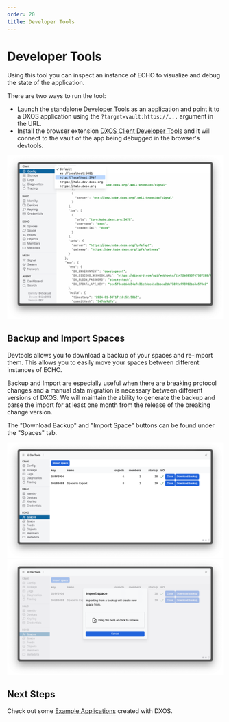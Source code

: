 ```yaml
---
order: 20
title: Developer Tools
---
```


# Developer Tools

Using this tool you can inspect an instance of ECHO to visualize and debug the state of the application.

There are two ways to run the tool:

- Launch the standalone [Developer Tools](https://devtools.dxos.org) as an application and point it to a DXOS application using the `?target=vault:https://...` argument in the URL.
- Install the browser extension [DXOS Client Developer Tools](https://chrome.google.com/webstore/detail/dxos-client-developer-too/ioofnlghmmdbmkadofabikgcgjacnnaf) and it will connect to the vault of the app being debugged in the browser's devtools.

![Developer Tools](../assets/images/inspector.png)

## Backup and Import Spaces

Devtools allows you to download a backup of your spaces and re-import them. This allows you to easily move your spaces between different instances of ECHO.

Backup and Import are especially useful when there are breaking protocol changes and a manual data migration is necessary between different versions of DXOS. We will maintain the ability to generate the backup and parse the import for at least one month from the release of the breaking change version.

The "Download Backup" and "Import Space" buttons can be found under the "Spaces" tab.

![Download Backup](../assets/images/download-backup.png)
![Import Space](../assets/images/import-space.png)

## Next Steps

Check out some [Example Applications](./samples) created with DXOS.
